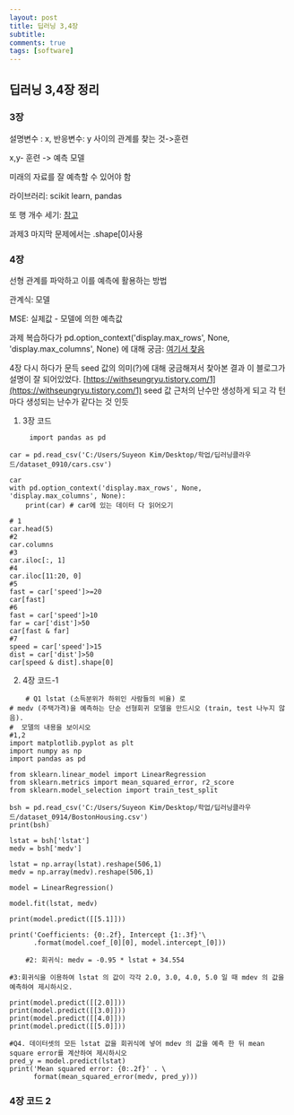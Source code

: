 ```yaml
---
layout: post
title: 딥러닝 3,4장
subtitle: 
comments: true
tags: [software]
---
```


## 딥러닝 3,4장 정리

### 3장

설명변수 : x,   반응변수: y 사이의 관계를 찾는 것->훈련

x,y- 훈련 -> 예측 모델

미래의 자료를 잘 예측할 수 있어야 함

라이브러리: scikit learn, pandas

또 행 개수 세기:
[참고](https://rfriend.tistory.com/450)

과제3 마지막 문제에서는 .shape[0]사용
### 4장
선형 관계를 파악하고 이를 예측에 활용하는 방법

관계식: 모델

MSE: 실제값 - 모델에 의한 예측값

과제 복습하다가 pd.option_context('display.max_rows', None, 'display.max_columns', None) 에 대해 궁금:  [여기서 찾음](https://wikidocs.net/75844)

4장 다시 하다가 문득 seed 값의 의미(?)에 대해 궁금해져서 찾아본 결과 이 블로그가 설명이 잘 되어있었다. [https://withseungryu.tistory.com/1](https://withseungryu.tistory.com/1)
seed 값 근처의 난수만 생성하게 되고 각 턴 마다 생성되는 난수가 같다는 것 인듯


1. 3장 코드
    
```
     import pandas as pd 

car = pd.read_csv('C:/Users/Suyeon Kim/Desktop/학업/딥러닝클라우드/dataset_0910/cars.csv')

car
with pd.option_context('display.max_rows', None, 'display.max_columns', None):
    print(car) # car에 있는 데이터 다 읽어오기
    
# 1
car.head(5)
#2
car.columns
#3
car.iloc[:, 1]
#4
car.iloc[11:20, 0]
#5
fast = car['speed']>=20
car[fast]
#6
fast = car['speed']>10
far = car['dist']>50
car[fast & far]
#7
speed = car['speed']>15
dist = car['dist']>50
car[speed & dist].shape[0]
```
 
 
 2. 4장 코드-1
 
 
```
    # Q1 lstat (소득분위가 하위인 사람들의 비율) 로 
# medv (주택가격)을 예측하는 단순 선형회귀 모델을 만드시오 (train, test 나누지 않음).
#  모델의 내용을 보이시오
#1,2 
import matplotlib.pyplot as plt
import numpy as np
import pandas as pd

from sklearn.linear_model import LinearRegression 
from sklearn.metrics import mean_squared_error, r2_score
from sklearn.model_selection import train_test_split

bsh = pd.read_csv('C:/Users/Suyeon Kim/Desktop/학업/딥러닝클라우드/dataset_0914/BostonHousing.csv')
print(bsh)

lstat = bsh['lstat']
medv = bsh['medv']

lstat = np.array(lstat).reshape(506,1)
medv = np.array(medv).reshape(506,1)

model = LinearRegression()

model.fit(lstat, medv)

print(model.predict([[5.1]]))

print('Coefficients: {0:.2f}, Intercept {1:.3f}'\
      .format(model.coef_[0][0], model.intercept_[0]))

    #2: 회귀식: medv = -0.95 * lstat + 34.554
    
#3:회귀식을 이용하여 lstat 의 값이 각각 2.0, 3.0, 4.0, 5.0 일 때 mdev 의 값을 예측하여 제시하시오.

print(model.predict([[2.0]]))
print(model.predict([[3.0]]))
print(model.predict([[4.0]]))
print(model.predict([[5.0]]))

#Q4. 데이터셋의 모든 lstat 값을 회귀식에 넣어 mdev 의 값을 예측 한 뒤 mean square error를 계산하여 제시하시오
pred_y = model.predict(lstat)
print('Mean squared error: {0:.2f}' . \
      format(mean_squared_error(medv, pred_y)))

```

### 4장 코드 2
